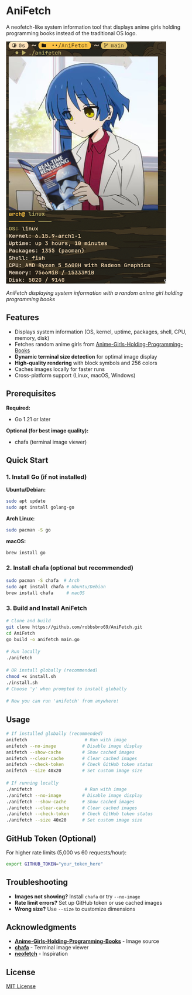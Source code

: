 # AniFetch

A neofetch-like system information tool that displays anime girls holding programming books instead of the traditional OS logo.

![AniFetch Example](pkg/example/screenshot-2025-08-05_08-33-45.png)

*AniFetch displaying system information with a random anime girl holding programming books*

## Features

- Displays system information (OS, kernel, uptime, packages, shell, CPU, memory, disk)
- Fetches random anime girls from [Anime-Girls-Holding-Programming-Books](https://github.com/cat-milk/Anime-Girls-Holding-Programming-Books)
- **Dynamic terminal size detection** for optimal image display
- **High-quality rendering** with block symbols and 256 colors
- Caches images locally for faster runs
- Cross-platform support (Linux, macOS, Windows)

## Prerequisites

**Required:**
- Go 1.21 or later

**Optional (for best image quality):**
- chafa (terminal image viewer)

## Quick Start

### 1. Install Go (if not installed)

**Ubuntu/Debian:**
```bash
sudo apt update
sudo apt install golang-go
```

**Arch Linux:**
```bash
sudo pacman -S go
```

**macOS:**
```bash
brew install go
```

### 2. Install chafa (optional but recommended)

```bash
sudo pacman -S chafa  # Arch
sudo apt install chafa # Ubuntu/Debian
brew install chafa     # macOS
```

### 3. Build and Install AniFetch

```bash
# Clone and build
git clone https://github.com/robbsbro69/AniFetch.git
cd AniFetch
go build -o anifetch main.go

# Run locally
./anifetch

# OR install globally (recommended)
chmod +x install.sh
./install.sh
# Choose 'y' when prompted to install globally

# Now you can run 'anifetch' from anywhere!
```

## Usage

```bash
# If installed globally (recommended)
anifetch                      # Run with image
anifetch --no-image          # Disable image display
anifetch --show-cache        # Show cached images
anifetch --clear-cache       # Clear cached images
anifetch --check-token       # Check GitHub token status
anifetch --size 40x20        # Set custom image size

# If running locally
./anifetch                    # Run with image
./anifetch --no-image        # Disable image display
./anifetch --show-cache      # Show cached images
./anifetch --clear-cache     # Clear cached images
./anifetch --check-token     # Check GitHub token status
./anifetch --size 40x20      # Set custom image size
```

## GitHub Token (Optional)

For higher rate limits (5,000 vs 60 requests/hour):

```bash
export GITHUB_TOKEN="your_token_here"
```

## Troubleshooting

- **Images not showing?** Install `chafa` or try `--no-image`
- **Rate limit errors?** Set up GitHub token or use cached images
- **Wrong size?** Use `--size` to customize dimensions

## Acknowledgments

- **[Anime-Girls-Holding-Programming-Books](https://github.com/cat-milk/Anime-Girls-Holding-Programming-Books)** - Image source
- **[chafa](https://hpjansson.org/chafa/)** - Terminal image viewer
- **[neofetch](https://github.com/dylanaraps/neofetch)** - Inspiration

## License

[MIT License](LICENSE)
